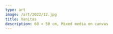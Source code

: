 ```yaml
---
type: art
image: /art/2022/12.jpg
title: Vanitas
description: 60 × 50 cm, Mixed media on canvas
---
```

